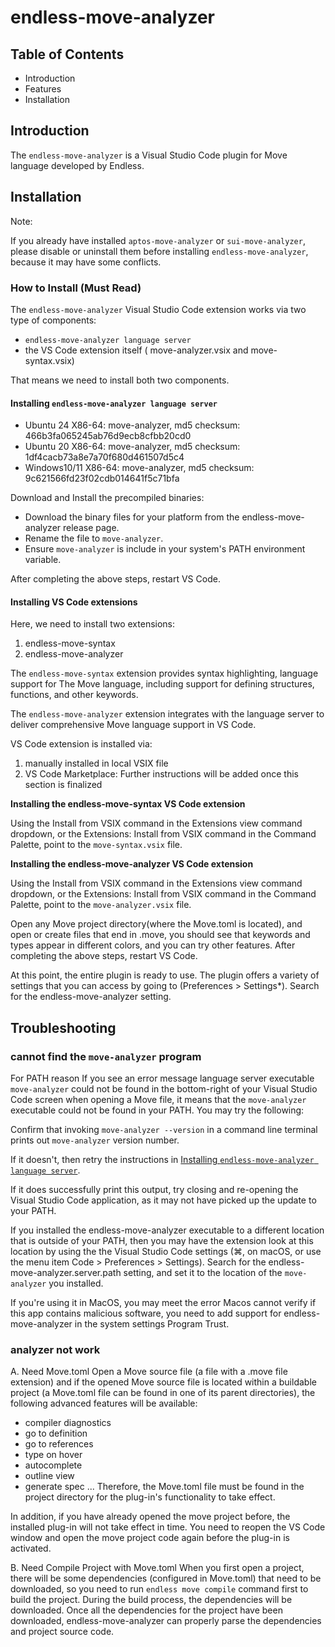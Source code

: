 # endless-move-analyzer

## Table of Contents

- Introduction
- Features
- Installation

## Introduction
The `endless-move-analyzer` is a Visual Studio Code plugin for Move language developed by Endless.

## Installation
Note:

If you already have installed `aptos-move-analyzer` or `sui-move-analyzer`, please disable or uninstall them before installing `endless-move-analyzer`, because it may have some conflicts.

### How to Install (Must Read)
The `endless-move-analyzer` Visual Studio Code extension works via two type of components:
- `endless-move-analyzer language server`
- the VS Code extension itself ( move-analyzer.vsix and move-syntax.vsix)

That means we need to install both two components.

#### Installing `endless-move-analyzer language server`

- Ubuntu 24 X86-64: move-analyzer, md5 checksum: 466b3fa065245ab76d9ecb8cfbb20cd0
- Ubuntu 20 X86-64: move-analyzer, md5 checksum: 1df4cacb73a8e7a70f680d461507d5c4
- Windows10/11 X86-64: move-analyzer, md5 checksum: 9c621566fd23f02cdb014641f5c71bfa

Download and Install the precompiled binaries:  
- Download the binary files for your platform from the endless-move-analyzer release page.
- Rename the file to `move-analyzer`.
- Ensure `move-analyzer` is include in your system's PATH environment variable.

After completing the above steps, restart VS Code.

#### Installing VS Code extensions

Here, we need to install two extensions:
1. endless-move-syntax
2. endless-move-analyzer

The `endless-move-syntax` extension provides syntax highlighting, language support for The Move language, including support for defining structures, functions, and other keywords.

The `endless-move-analyzer` extension integrates with the language server to deliver comprehensive Move language support in VS Code.

VS Code extension is installed via:
1. manually installed in local VSIX file
2. VS Code Marketplace: Further instructions will be added once this section is finalized

**Installing the endless-move-syntax VS Code extension**

Using the Install from VSIX command in the Extensions view command dropdown, or the Extensions: Install from VSIX command in the Command Palette, point to the `move-syntax.vsix` file.

**Installing the endless-move-analyzer VS Code extension**

Using the Install from VSIX command in the Extensions view command dropdown, or the Extensions: Install from VSIX command in the Command Palette, point to the `move-analyzer.vsix` file.

Open any Move project directory(where the Move.toml is located), and open or create files that end in .move, you should see that keywords and types appear in different colors, and you can try other features.
After completing the above steps, restart VS Code.

At this point, the entire plugin is ready to use. The plugin offers a variety of settings that you can access by going to (Preferences > Settings*). Search for the endless-move-analyzer setting.

## Troubleshooting

### cannot find the `move-analyzer` program
For PATH reason
If you see an error message language server executable `move-analyzer` could not be found in the bottom-right of your Visual Studio Code screen when opening a Move file, it means that the `move-analyzer` executable could not be found in your PATH. You may try the following:

Confirm that invoking `move-analyzer --version` in a command line terminal prints out `move-analyzer` version number. 

If it doesn't, then retry the instructions in [Installing `endless-move-analyzer language server`](#installing-endless-move-analyzer-language-server). 

If it does successfully print this output, try closing and re-opening the Visual Studio Code application, as it may not have picked up the update to your PATH.

If you installed the endless-move-analyzer executable to a different location that is outside of your PATH, then you may have the extension look at this location by using the the Visual Studio Code settings (⌘, on macOS, or use the menu item Code > Preferences > Settings). Search for the endless-move-analyzer.server.path setting, and set it to the location of the `move-analyzer` you installed.

If you're using it in MacOS, you may meet the error Macos cannot verify if this app contains malicious software, you need to add support for endless-move-analyzer in the system settings Program Trust.

### analyzer not work

A. Need Move.toml
Open a Move source file (a file with a .move file extension) and if the opened Move source file is located within a buildable project (a Move.toml file can be found in one of its parent directories), the following advanced features will be available:

- compiler diagnostics
- go to definition
- go to references
- type on hover
- autocomplete
- outline view
- generate spec
...
Therefore, the Move.toml file must be found in the project directory for the plug-in's functionality to take effect.

In addition, if you have already opened the move project before, the installed plug-in will not take effect in time. You need to reopen the VS Code window and open the move project code again before the plug-in is activated.

B. Need Compile Project with Move.toml
When you first open a project, there will be some dependencies (configured in Move.toml) that need to be downloaded, so you need to run `endless move compile` command first to build the project. During the build process, the dependencies will be downloaded. Once all the dependencies for the project have been downloaded, endless-move-analyzer can properly parse the dependencies and project source code.